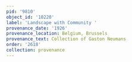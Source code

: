 ```yaml
---
pid: '9810'
object_id: '10220'
label: 'Landscape with Community '
provenance_date: '1926'
provenance_location: Belgium, Brussels
provenance_text: Collection of Gaston Neumans
order: '2618'
collection: provenance
---
```

